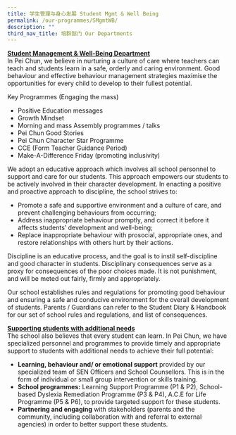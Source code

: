 ```yaml
---
title: 学生管理与身心发展 Student Mgmt & Well Being
permalink: /our-programmes/SMgmtWB/
description: ""
third_nav_title: 培群部门 Our Departments
---
```

<b><u>Student Management & Well-Being Department</u></b><br>
In Pei Chun, we believe in nurturing a culture of care where teachers can teach and students learn in a safe, orderly and caring environment. Good behaviour and effective behaviour management strategies maximise the opportunities for every child to develop to their fullest potential.

Key Programmes (Engaging the mass)<br>
* Positive Education messages 
* Growth Mindset 
* Morning and mass Assembly programmes / talks 
* Pei Chun Good Stories 
* Pei Chun Character Star Programme 
* CCE (Form Teacher Guidance Period) 
* Make-A-Difference Friday (promoting inclusivity) 


We adopt an educative approach which involves all school personnel to support and care for our students. This approach empowers our students to be actively involved in their character development. In enacting a positive and proactive approach to discipline, the school strives to:<br>
* Promote a safe and supportive environment and a culture of care, and prevent challenging behaviours from occurring;
* Address inappropriate behaviour promptly, and correct it before it affects students’ development and well-being;
* Replace inappropriate behaviour with prosocial, appropriate ones, and restore relationships with others hurt by their actions.   

Discipline is an educative process, and the goal is to instil self-discipline and good character in students. Disciplinary consequences serve as a proxy for consequences of the poor choices made. It is not punishment, and will be meted out fairly, firmly and appropriately.

Our school establishes rules and regulations for promoting good behaviour and ensuring a safe and conducive environment for the overall development of students. Parents / Guardians can refer to the Student Diary & Handbook for our set of school rules and regulations, and list of consequences.

<b><u>Supporting students with additional needs</u></b><br>
The school also believes that every student can learn. In Pei Chun, we have specialized personnel and programmes to provide timely and appropriate support to students with additional needs to achieve their full potential: <br>
* <b>Learning, behaviour and/ or emotional support</b> provided by our specialized team of SEN Officers and School Counsellors. This is in the form of individual or small group intervention or skills training.<br>
* <b>School programmes:</b> Learning Support Programme (P1 & P2), School-based Dyslexia Remediation Programme (P3 & P4), A.C.E for Life Programme (P5 & P6), to provide targeted support for these students.<br>
* <b>Partnering and engaging</b> with stakeholders (parents and the community, including collaboration with and referral to external agencies) in order to better support these students. 


